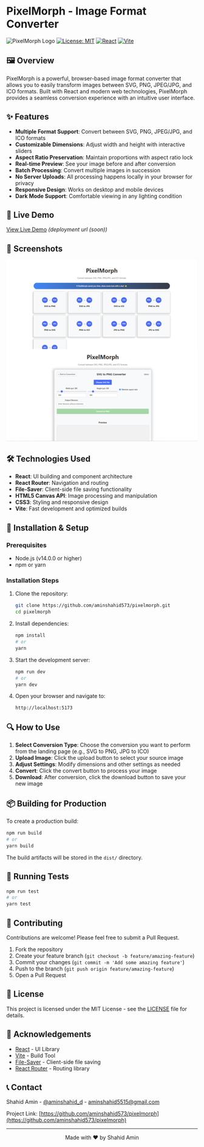 # PixelMorph - Image Format Converter

![PixelMorph Logo](https://img.shields.io/badge/PixelMorph-Image%20Converter-4a6cf7?style=for-the-badge)
[![License: MIT](https://img.shields.io/badge/License-MIT-yellow.svg)](https://opensource.org/licenses/MIT)
[![React](https://img.shields.io/badge/React-18.3.1-61DAFB?logo=react)](https://reactjs.org/)
[![Vite](https://img.shields.io/badge/Vite-5.4.2-646CFF?logo=vite)](https://vitejs.dev/)

## 🖼️ Overview

PixelMorph is a powerful, browser-based image format converter that allows you to easily transform images between SVG, PNG, JPEG/JPG, and ICO formats. Built with React and modern web technologies, PixelMorph provides a seamless conversion experience with an intuitive user interface.

## ✨ Features

- **Multiple Format Support**: Convert between SVG, PNG, JPEG/JPG, and ICO formats
- **Customizable Dimensions**: Adjust width and height with interactive sliders
- **Aspect Ratio Preservation**: Maintain proportions with aspect ratio lock
- **Real-time Preview**: See your image before and after conversion
- **Batch Processing**: Convert multiple images in succession
- **No Server Uploads**: All processing happens locally in your browser for privacy
- **Responsive Design**: Works on desktop and mobile devices
- **Dark Mode Support**: Comfortable viewing in any lighting condition

## 🚀 Live Demo

[View Live Demo](#) *(deployment url (soon))*

## 📸 Screenshots

![PixelMorph Landing Page](/screenshots/screenshot1.png)
![Conversion Interface](/screenshots/screenshot2.png)

## 🛠️ Technologies Used

- **React**: UI building and component architecture
- **React Router**: Navigation and routing
- **File-Saver**: Client-side file saving functionality
- **HTML5 Canvas API**: Image processing and manipulation
- **CSS3**: Styling and responsive design
- **Vite**: Fast development and optimized builds

## 🔧 Installation & Setup

### Prerequisites
- Node.js (v14.0.0 or higher)
- npm or yarn

### Installation Steps

1. Clone the repository:
   ```bash
   git clone https://github.com/aminshahid573/pixelmorph.git
   cd pixelmorph
   ```

2. Install dependencies:
   ```bash
   npm install
   # or
   yarn
   ```

3. Start the development server:
   ```bash
   npm run dev
   # or
   yarn dev
   ```

4. Open your browser and navigate to:
   ```
   http://localhost:5173
   ```

## 🔍 How to Use

1. **Select Conversion Type**: Choose the conversion you want to perform from the landing page (e.g., SVG to PNG, JPG to ICO)
2. **Upload Image**: Click the upload button to select your source image
3. **Adjust Settings**: Modify dimensions and other settings as needed
4. **Convert**: Click the convert button to process your image
5. **Download**: After conversion, click the download button to save your new image

## 📦 Building for Production

To create a production build:

```bash
npm run build
# or
yarn build
```

The build artifacts will be stored in the `dist/` directory.

## 🧪 Running Tests

```bash
npm run test
# or
yarn test
```

## 🤝 Contributing

Contributions are welcome! Please feel free to submit a Pull Request.

1. Fork the repository
2. Create your feature branch (`git checkout -b feature/amazing-feature`)
3. Commit your changes (`git commit -m 'Add some amazing feature'`)
4. Push to the branch (`git push origin feature/amazing-feature`)
5. Open a Pull Request

## 📄 License

This project is licensed under the MIT License - see the [LICENSE](LICENSE) file for details.

## 🙏 Acknowledgements

- [React](https://reactjs.org/) - UI Library
- [Vite](https://vitejs.dev/) - Build Tool
- [File-Saver](https://github.com/eligrey/FileSaver.js/) - Client-side file saving
- [React Router](https://reactrouter.com/) - Routing library

## 📞 Contact

Shahid Amin - [@aminshahid_d](https://www.instagram.com/aminshahid_d/) - aminshahid5515@gmail.com

Project Link: [https://github.com/aminshahid573/pixelmorph](https://github.com/aminshahid573/pixelmorph)

---

<p align="center">Made with ❤️ by Shahid Amin</p>